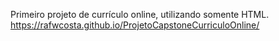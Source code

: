 Primeiro projeto de currículo online, utilizando somente HTML.
https://rafwcosta.github.io/ProjetoCapstoneCurriculoOnline/
